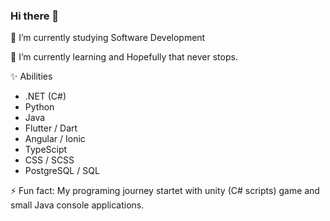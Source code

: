 ### Hi there 👋

🔭 I’m currently studying Software Development

🌱 I’m currently learning and Hopefully that never stops.

✨ Abilities

   * .NET (C#)
   * Python
   * Java
   * Flutter / Dart
   * Angular / Ionic
   * TypeScipt
   * CSS / SCSS
   * PostgreSQL / SQL
    
⚡ Fun fact: My programing journey startet with unity (C# scripts) game and small Java console applications.

<!--
**TheDarkSide1992/TheDarkSide1992** is a ✨ _special_ ✨ repository because its `README.md` (this file) appears on your GitHub profile.

Here are some ideas to get you started:

- 🔭 I’m currently working on ...
- 🌱 I’m currently learning ...
- 👯 I’m looking to collaborate on ...
- 🤔 I’m looking for help with ...
- 💬 Ask me about ...
- 📫 How to reach me: ...
- 😄 Pronouns: ...
- ⚡ Fun fact: ...
-->
